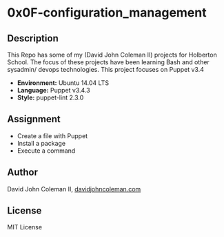 # 0x0F-configuration_management

## Description

This Repo has some of my (David John Coleman II) projects for Holberton School.
The focus of these projects have been learning Bash and other sysadmin/ devops
technologies.  This project focuses on Puppet v3.4

* __Environment:__ Ubuntu 14.04 LTS
* __Language:__ Puppet v3.4.3
* __Style:__ puppet-lint 2.3.0

## Assignment

* Create a file with Puppet
* Install a package
* Execute a command

## Author

David John Coleman II, [davidjohncoleman.com](http://www.davidjohncoleman.com/)

## License

MIT License

